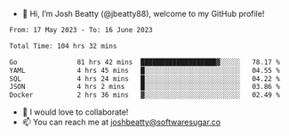 - 👋 Hi, I’m Josh Beatty (@jbeatty88), welcome to my GitHub profile!

<!--START_SECTION:waka-->

```txt
From: 17 May 2023 - To: 16 June 2023

Total Time: 104 hrs 32 mins

Go               81 hrs 42 mins  ███████████████████▓░░░░░   78.17 %
YAML             4 hrs 45 mins   █░░░░░░░░░░░░░░░░░░░░░░░░   04.55 %
SQL              4 hrs 24 mins   █░░░░░░░░░░░░░░░░░░░░░░░░   04.22 %
JSON             4 hrs 2 mins    █░░░░░░░░░░░░░░░░░░░░░░░░   03.86 %
Docker           2 hrs 36 mins   ▓░░░░░░░░░░░░░░░░░░░░░░░░   02.49 %
```

<!--END_SECTION:waka-->

- 💞️ I would love to collaborate!
- 📫 You can reach me at joshbeatty@softwaresugar.co

<!---
jbeatty88/jbeatty88 is a ✨ special ✨ repository because its `README.md` (this file) appears on your GitHub profile.
You can click the Preview link to take a look at your changes.
--->
